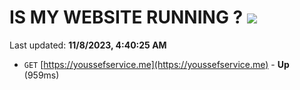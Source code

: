# IS MY WEBSITE RUNNING ? [![](https://img.shields.io/static/v1?label=Sponsor&message=%E2%9D%A4&logo=GitHub&color=%23fe8e86)](https://github.com/sponsors/<username>)

Last updated: **11/8/2023, 4:40:25 AM**

- `GET` [https://youssefservice.me](https://youssefservice.me) - **Up** (959ms)
